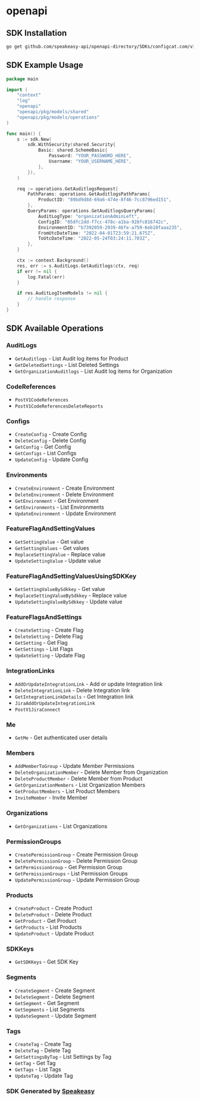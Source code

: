 # openapi

<!-- Start SDK Installation -->
## SDK Installation

```bash
go get github.com/speakeasy-api/openapi-directory/SDKs/configcat.com/v1/go
```
<!-- End SDK Installation -->

## SDK Example Usage
<!-- Start SDK Example Usage -->
```go
package main

import (
    "context"
    "log"
    "openapi"
    "openapi/pkg/models/shared"
    "openapi/pkg/models/operations"
)

func main() {
    s := sdk.New(
        sdk.WithSecurity(shared.Security{
            Basic: shared.SchemeBasic{
                Password: "YOUR_PASSWORD_HERE",
                Username: "YOUR_USERNAME_HERE",
            },
        }),
    )

    req := operations.GetAuditlogsRequest{
        PathParams: operations.GetAuditlogsPathParams{
            ProductID: "89bd9d8d-69a6-474e-8f46-7cc8796ed151",
        },
        QueryParams: operations.GetAuditlogsQueryParams{
            AuditLogType: "organizationAdminLeft",
            ConfigID: "05dfc2dd-f7cc-478c-a1ba-928fc816742c",
            EnvironmentID: "b7392059-2939-46fe-a759-6eb10faaa235",
            FromUtcDateTime: "2022-04-01T23:59:21.675Z",
            ToUtcDateTime: "2022-05-24T03:24:11.703Z",
        },
    }

    ctx := context.Background()
    res, err := s.AuditLogs.GetAuditlogs(ctx, req)
    if err != nil {
        log.Fatal(err)
    }

    if res.AuditLogItemModels != nil {
        // handle response
    }
}
```
<!-- End SDK Example Usage -->

<!-- Start SDK Available Operations -->
## SDK Available Operations


### AuditLogs

* `GetAuditlogs` - List Audit log items for Product
* `GetDeletedSettings` - List Deleted Settings
* `GetOrganizationAuditlogs` - List Audit log items for Organization

### CodeReferences

* `PostV1CodeReferences`
* `PostV1CodeReferencesDeleteReports`

### Configs

* `CreateConfig` - Create Config
* `DeleteConfig` - Delete Config
* `GetConfig` - Get Config
* `GetConfigs` - List Configs
* `UpdateConfig` - Update Config

### Environments

* `CreateEnvironment` - Create Environment
* `DeleteEnvironment` - Delete Environment
* `GetEnvironment` - Get Environment
* `GetEnvironments` - List Environments
* `UpdateEnvironment` - Update Environment

### FeatureFlagAndSettingValues

* `GetSettingValue` - Get value
* `GetSettingValues` - Get values
* `ReplaceSettingValue` - Replace value
* `UpdateSettingValue` - Update value

### FeatureFlagAndSettingValuesUsingSDKKey

* `GetSettingValueBySdkkey` - Get value
* `ReplaceSettingValueBySdkkey` - Replace value
* `UpdateSettingValueBySdkkey` - Update value

### FeatureFlagsAndSettings

* `CreateSetting` - Create Flag
* `DeleteSetting` - Delete Flag
* `GetSetting` - Get Flag
* `GetSettings` - List Flags
* `UpdateSetting` - Update Flag

### IntegrationLinks

* `AddOrUpdateIntegrationLink` - Add or update Integration link
* `DeleteIntegrationLink` - Delete Integration link
* `GetIntegrationLinkDetails` - Get Integration link
* `JiraAddOrUpdateIntegrationLink`
* `PostV1JiraConnect`

### Me

* `GetMe` - Get authenticated user details

### Members

* `AddMemberToGroup` - Update Member Permissions
* `DeleteOrganizationMember` - Delete Member from Organization
* `DeleteProductMember` - Delete Member from Product
* `GetOrganizationMembers` - List Organization Members
* `GetProductMembers` - List Product Members
* `InviteMember` - Invite Member

### Organizations

* `GetOrganizations` - List Organizations

### PermissionGroups

* `CreatePermissionGroup` - Create Permission Group
* `DeletePermissionGroup` - Delete Permission Group
* `GetPermissionGroup` - Get Permission Group
* `GetPermissionGroups` - List Permission Groups
* `UpdatePermissionGroup` - Update Permission Group

### Products

* `CreateProduct` - Create Product
* `DeleteProduct` - Delete Product
* `GetProduct` - Get Product
* `GetProducts` - List Products
* `UpdateProduct` - Update Product

### SDKKeys

* `GetSDKKeys` - Get SDK Key

### Segments

* `CreateSegment` - Create Segment
* `DeleteSegment` - Delete Segment
* `GetSegment` - Get Segment
* `GetSegments` - List Segments
* `UpdateSegment` - Update Segment

### Tags

* `CreateTag` - Create Tag
* `DeleteTag` - Delete Tag
* `GetSettingsByTag` - List Settings by Tag
* `GetTag` - Get Tag
* `GetTags` - List Tags
* `UpdateTag` - Update Tag
<!-- End SDK Available Operations -->

### SDK Generated by [Speakeasy](https://docs.speakeasyapi.dev/docs/using-speakeasy/client-sdks)

